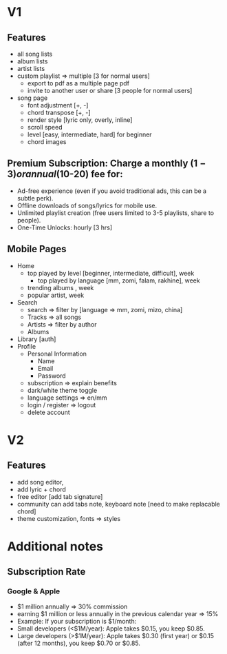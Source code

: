 # V1
## Features
- all song lists
- album lists
- artist lists
- custom playlist => multiple [3 for normal users]
  - export to pdf as a multiple page pdf
  - invite to another user or share [3 people for normal users]
- song page
  - font adjustment [+, -]
  - chord transpose [+, -]
  - render style [lyric only, overly, inline]
  - scroll speed
  - level [easy, intermediate, hard] for beginner 
  - chord images

## Premium Subscription: Charge a monthly ($1-3) or annual ($10-20) fee for:
- Ad-free experience (even if you avoid traditional ads, this can be a subtle perk).
- Offline downloads of songs/lyrics for mobile use.
- Unlimited playlist creation (free users limited to 3-5 playlists, share to people).
- One-Time Unlocks: hourly [3 hrs]

## Mobile Pages
- Home 
  - top played by level [beginner, intermediate, difficult], week
    - top played by language [mm, zomi, falam, rakhine], week
  - trending albums , week
  - popular artist, week
- Search
  - search => filter by [language => mm, zomi, mizo, china]
  - Tracks => all songs
  - Artists => filter by author
  - Albums 
- Library [auth]
- Profile
  - Personal Information
    - Name 
    - Email
    - Password
  - subscription => explain benefits
  - dark/white theme toggle
  - language settings => en/mm
  - login / register  => logout
  - delete account

# V2
## Features 
- add song editor,
 - add lyric + chord
 - free editor [add tab signature]
 - community can add tabs note, keyboard note [need to make replacable chord]
- theme customization, fonts => styles


# Additional notes 
## Subscription Rate
### Google & Apple
- $1 million annually => 30% commission
- earning $1 million or less annually in the previous calendar year => 15%
- Example: If your subscription is $1/month:
- Small developers (<$1M/year): Apple takes $0.15, you keep $0.85.
- Large developers (>$1M/year): Apple takes $0.30 (first year) or $0.15 (after 12 months), you keep $0.70 or $0.85.


